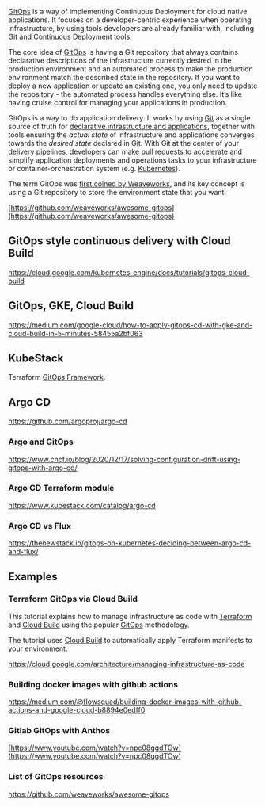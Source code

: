 [GitOps](https://www.gitops.tech/) is a way of implementing Continuous Deployment for cloud native applications. It focuses on a developer-centric experience when operating infrastructure, by using tools developers are already familiar with, including Git and Continuous Deployment tools.

The core idea of [GitOps](https://www.weave.works/technologies/gitops/) is having a Git repository that always contains declarative descriptions of the infrastructure currently desired in the production environment and an automated process to make the production environment match the described state in the repository. If you want to deploy a new application or update an existing one, you only need to update the repository - the automated process handles everything else. It’s like having cruise control for managing your applications in production.


GitOps is a way to do application delivery. It works by using [Git](https://git-scm.com/) as a single source of truth for [declarative infrastructure and applications](https://en.wikipedia.org/wiki/Infrastructure_as_code), together with tools ensuring the _actual state_ of infrastructure and applications converges towards the _desired state_ declared in Git. With Git at the center of your delivery pipelines, developers can make pull requests to accelerate and simplify application deployments and operations tasks to your infrastructure or container-orchestration system (e.g. [Kubernetes](Kubernetes)).

The term GitOps was [first coined by Weaveworks](https://www.weave.works/blog/gitops-operations-by-pull-request), and its key concept is using a Git repository to store the environment state that you want. 

[https://github.com/weaveworks/awesome-gitops](https://github.com/weaveworks/awesome-gitops)


## GitOps style continuous delivery with Cloud Build

https://cloud.google.com/kubernetes-engine/docs/tutorials/gitops-cloud-build

## GitOps, GKE, Cloud Build

https://medium.com/google-cloud/how-to-apply-gitops-cd-with-gke-and-cloud-build-in-5-minutes-58455a2bf063

## KubeStack

Terraform [GitOps Framework](https://www.kubestack.com/).

## Argo CD
https://github.com/argoproj/argo-cd

### Argo and GitOps

https://www.cncf.io/blog/2020/12/17/solving-configuration-drift-using-gitops-with-argo-cd/


### Argo CD Terraform module

https://www.kubestack.com/catalog/argo-cd

### Argo CD vs Flux

https://thenewstack.io/gitops-on-kubernetes-deciding-between-argo-cd-and-flux/

## Examples

### Terraform GitOps via Cloud Build

This tutorial explains how to manage infrastructure as code with [Terraform](https://cloud.google.com/docs/terraform) and [Cloud Build](https://cloud.google.com/cloud-build) using the popular [GitOps](https://thenewstack.io/what-is-gitops-and-why-it-might-be-the-next-big-thing-for-devops/) methodology. 

The tutorial uses [Cloud Build](https://cloud.google.com/cloud-build) to automatically apply Terraform manifests to your environment.

https://cloud.google.com/architecture/managing-infrastructure-as-code

### Building docker images with github actions

https://medium.com/@flowsquad/building-docker-images-with-github-actions-and-google-cloud-b8894e0edff0


### Gitlab GitOps with Anthos

[https://www.youtube.com/watch?v=npc08ggdTOw](https://www.youtube.com/watch?v=npc08ggdTOw)

### List of GitOps resources

https://github.com/weaveworks/awesome-gitops